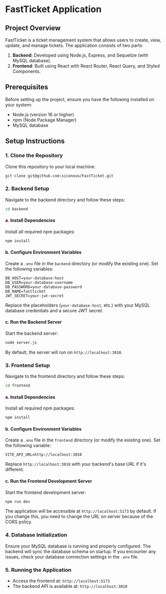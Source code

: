 # FastTicket Application

## Project Overview
FastTicket is a ticket management system that allows users to create, view, update, and manage tickets. The application consists of two parts:

1. **Backend**: Developed using Node.js, Express, and Sequelize (with MySQL database).
2. **Frontend**: Built using React with React Router, React Query, and Styled Components.

## Prerequisites
Before setting up the project, ensure you have the following installed on your system:
- Node.js (version 16 or higher)
- npm (Node Package Manager)
- MySQL database

## Setup Instructions

### 1. Clone the Repository
Clone this repository to your local machine:
```bash
git clone git@github.com:xiconovo/FastTicket.git
```

### 2. Backend Setup
Navigate to the backend directory and follow these steps:
```bash
cd backend
```

#### a. Install Dependencies
Install all required npm packages:
```bash
npm install
```

#### b. Configure Environment Variables
Create a `.env` file in the `backend` directory (or modify the existing one). Set the following variables:
```
DB_HOST=your-database-host
DB_USER=your-database-username
DB_PASSWORD=your-database-password
DB_NAME=fastticket
JWT_SECRET=your-jwt-secret
```
Replace the placeholders (`your-database-host`, etc.) with your MySQL database credentials and a secure JWT secret.

#### c. Run the Backend Server
Start the backend server:
```bash
node server.js
```
By default, the server will run on `http://localhost:3010`.

### 3. Frontend Setup
Navigate to the frontend directory and follow these steps:
```bash
cd frontend
```

#### a. Install Dependencies
Install all required npm packages:
```bash
npm install
```

#### b. Configure Environment Variables
Create a `.env` file in the `frontend` directory (or modify the existing one). Set the following variable:
```
VITE_API_URL=http://localhost:3010
```
Replace `http://localhost:3010` with your backend's base URL if it's different.

#### c. Run the Frontend Development Server
Start the frontend development server:
```bash
npm run dev
```
The application will be accessible at `http://localhost:5173` by default. If you change this, you need to change the URL on server because of the CORS policy.

### 4. Database Initialization
Ensure your MySQL database is running and properly configured. The backend will sync the database schema on startup. If you encounter any issues, check your database connection settings in the `.env` file.

### 5. Running the Application
- Access the frontend at: `http://localhost:5173`
- The backend API is available at: `http://localhost:3010`



